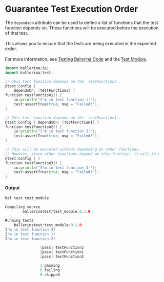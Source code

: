 # Guarantee Test Execution Order

 The `dependsOn` attribute can be used to define a list of functions that the test 
 function depends on. These functions will be executed before the execution of that test.<br/><br/>
 This allows you to ensure that the tests are being executed in the expected order.<br/><br/>
 For more information, see [Testing Ballerina Code](https:ballerina.io/learn/testing-ballerina-code/testing-quick-start/)
 and the [Test Module](https:docs.central.ballerina.io/ballerina/test/latest/).

```go
import ballerina/io;
import ballerina/test;

// This test function depends on the `testFunction3`.
@test:Config { 
    dependsOn: [testFunction3] }
function testFunction1() {
    io:println("I'm in test function 1!");
    test:assertTrue(true, msg = "Failed!");
}

// This test function depends on the `testFunction1`.
@test:Config { dependsOn: [testFunction1] }
function testFunction2() {
    io:println("I'm in test function 2!");
    test:assertTrue(true, msg = "Failed!");
}

// This will be executed without depending on other functions.
// However, since other functions depend on this function, it will be executed first.
@test:Config { }
function testFunction3() {
    io:println("I'm in test function 3!");
    test:assertTrue(true, msg = "Failed!");
}
```

#### Output

```go
bal test test_module

Compiling source
        ballerinatest/test_module:0.1.0

Running tests
    ballerinatest/test_module:0.1.0
I'm in test function 3!
I'm in test function 1!
I'm in test function 2!

                [pass] testFunction3
                [pass] testFunction1
                [pass] testFunction2

                3 passing
                0 failing
                0 skipped
```